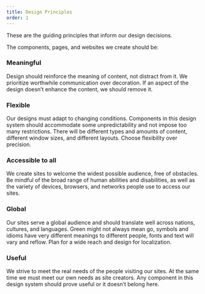 ```yaml
---
title: Design Principles
order: 1
---
```


These are the guiding principles that inform our design decisions.

The components, pages, and websites we create should be:


<img src="{{@root.baseurl}}/static/img/skinner.png" alt="" title="Not that kind of principle" style="float: right; margin: 0 20px 1em;">

### Meaningful

Design should reinforce the meaning of content, not distract from it. We prioritize worthwhile communication over decoration. If an aspect of the design doesn’t enhance the content, we should remove it.

### Flexible

Our designs must adapt to changing conditions. Components in this design system should accommodate some unpredictability and not impose too many restrictions. There will be different types and amounts of content, different window sizes, and different layouts. Choose flexibility over precision.

### Accessible to all

We create sites to welcome the widest possible audience, free of obstacles. Be mindful of the broad range of human abilities and disabilities, as well as the variety of devices, browsers, and networks people use to access our sites.

### Global

Our sites serve a global audience and should translate well across nations, cultures, and languages. Green might not always mean go, symbols and idioms have very different meanings to different people, fonts and text will vary and reflow. Plan for a wide reach and design for localization.

### Useful

We strive to meet the real needs of the people visiting our sites. At the same time we must meet our own needs as site creators. Any component in this design system should prove useful or it doesn’t belong here.
